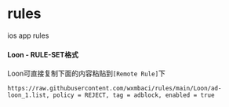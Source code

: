# rules
ios app rules

#### Loon - RULE-SET格式

Loon可直接复制下面的内容粘贴到`[Remote Rule]`下

```
https://raw.githubusercontent.com/wxmbaci/rules/main/Loon/ad-loon_1.list, policy = REJECT, tag = adblock, enabled = true
```
